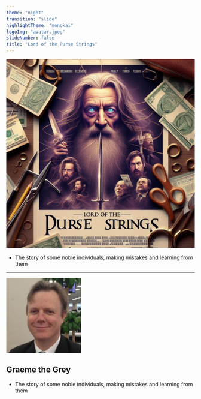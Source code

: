 ```yaml
---
theme: "night"
transition: "slide"
highlightTheme: "monokai"
logoImg: "avatar.jpeg"
slideNumber: false
title: "Lord of the Purse Strings"
---
```


<img src="poster.jpeg" alt="poster of Lord of the Purse Strings" style="width:700px;" />

<aside class="notes">
<ul>
<li>The story of some noble individuals, making mistakes and learning from them</li>
</ul>
</aside>

---

<img src="graham.jpg" alt="Graeme the Grey" style="width:200px;" />

## Graeme the Grey

<aside class="notes">
<ul>
<li>The story of some noble individuals, making mistakes and learning from them</li>
</ul>
</aside>

